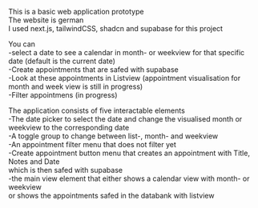 This is a basic web application prototype <br>
The website is german<br>
I used next.js, tailwindCSS, shadcn and supabase for this project<br>

You can<br>
-select a date to see a calendar in month- or weekview for that specific date (default is the current date)<br>
-Create appointments that are safed with supabase<br>
-Look at these appointments in Listview (appointment visualisation for month and week view is still in progress)<br>
-Filter appointmens (in progress)<br>

The application consists of five interactable elements<br>
-The date picker to select the date and change the visualised month or weekview to the corresponding date<br>
-A toggle group  to change between list-, month- and weekview <br>
-An appointment filter menu that does not filter yet<br>
-Create appointment button menu that creates an appointment with Title, Notes and Date<br>
which is then safed with supabase<br>
-the main view element that either shows a calendar view with month- or weekview <br>
or shows the appointments safed in the databank with listview<br>
